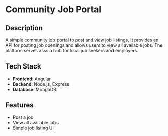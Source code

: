 # Community Job Portal

## Description

A simple community job portal to post and view job listings. It provides an API for posting job openings and allows users to view all available jobs. The platform serves asss a hub for local job seekers and employers.

## Tech Stack

- **Frontend**: Angular
- **Backend**: Node.js, Express
- **Database**: MongoDB

## Features

- Post a job
- View all available jobs
- Simple job listing UI
